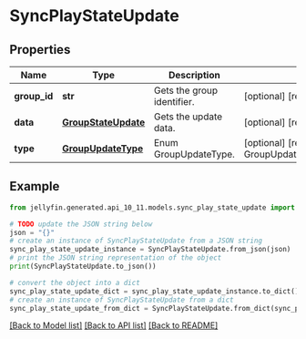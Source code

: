 # SyncPlayStateUpdate


## Properties

Name | Type | Description | Notes
------------ | ------------- | ------------- | -------------
**group_id** | **str** | Gets the group identifier. | [optional] [readonly] 
**data** | [**GroupStateUpdate**](GroupStateUpdate.md) | Gets the update data. | [optional] [readonly] 
**type** | [**GroupUpdateType**](GroupUpdateType.md) | Enum GroupUpdateType. | [optional] [readonly] [default to GroupUpdateType.STATEUPDATE]

## Example

```python
from jellyfin.generated.api_10_11.models.sync_play_state_update import SyncPlayStateUpdate

# TODO update the JSON string below
json = "{}"
# create an instance of SyncPlayStateUpdate from a JSON string
sync_play_state_update_instance = SyncPlayStateUpdate.from_json(json)
# print the JSON string representation of the object
print(SyncPlayStateUpdate.to_json())

# convert the object into a dict
sync_play_state_update_dict = sync_play_state_update_instance.to_dict()
# create an instance of SyncPlayStateUpdate from a dict
sync_play_state_update_from_dict = SyncPlayStateUpdate.from_dict(sync_play_state_update_dict)
```
[[Back to Model list]](../README.md#documentation-for-models) [[Back to API list]](../README.md#documentation-for-api-endpoints) [[Back to README]](../README.md)


